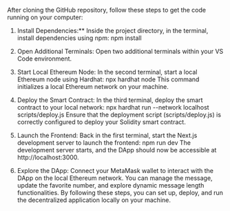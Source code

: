 After cloning the GitHub repository, follow these steps to get the code running on your computer:

1. Install Dependencies:** Inside the project directory, in the terminal, install dependencies using npm:
  npm install
2. Open Additional Terminals: Open two additional terminals within your VS Code environment.
3. Start Local Ethereum Node: In the second terminal, start a local Ethereum node using Hardhat:
   npx hardhat node
This command initializes a local Ethereum network on your machine.

4. Deploy the Smart Contract: In the third terminal, deploy the smart contract to your local network:
    npx hardhat run --network localhost scripts/deploy.js
Ensure that the deployment script (scripts/deploy.js) is correctly configured to deploy your Solidity smart contract.

5. Launch the Frontend: Back in the first terminal, start the Next.js development server to launch the frontend:
    npm run dev
The development server starts, and the DApp should now be accessible at http://localhost:3000.

6. Explore the DApp: Connect your MetaMask wallet to interact with the DApp on the local Ethereum network. You can manage the message, update the favorite number, and explore dynamic message length functionalities.
By following these steps, you can set up, deploy, and run the decentralized application locally on your machine.
